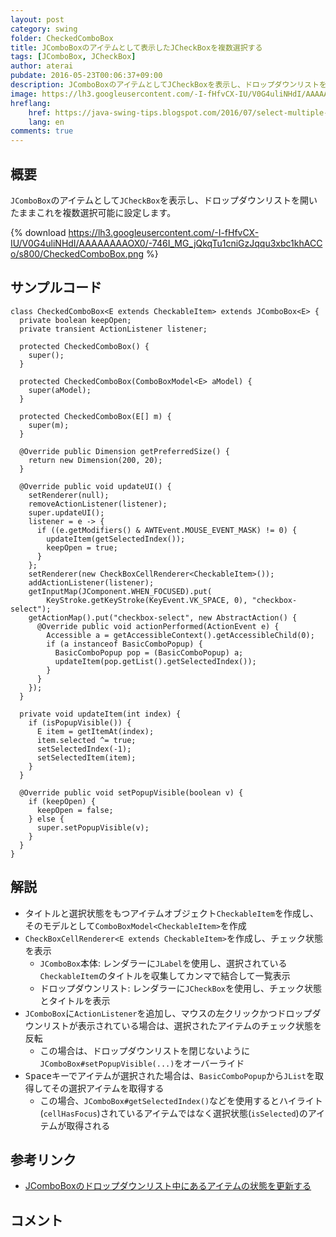 ```yaml
---
layout: post
category: swing
folder: CheckedComboBox
title: JComboBoxのアイテムとして表示したJCheckBoxを複数選択する
tags: [JComboBox, JCheckBox]
author: aterai
pubdate: 2016-05-23T00:06:37+09:00
description: JComboBoxのアイテムとしてJCheckBoxを表示し、ドロップダウンリストを開いたままこれを複数選択可能に設定します。
image: https://lh3.googleusercontent.com/-I-fHfvCX-IU/V0G4uliNHdI/AAAAAAAAOX0/-746I_MG_jQkqTu1cniGzJqqu3xbc1khACCo/s800/CheckedComboBox.png
hreflang:
    href: https://java-swing-tips.blogspot.com/2016/07/select-multiple-jcheckbox-in-jcombobox.html
    lang: en
comments: true
---
```

## 概要
`JComboBox`のアイテムとして`JCheckBox`を表示し、ドロップダウンリストを開いたままこれを複数選択可能に設定します。

{% download https://lh3.googleusercontent.com/-I-fHfvCX-IU/V0G4uliNHdI/AAAAAAAAOX0/-746I_MG_jQkqTu1cniGzJqqu3xbc1khACCo/s800/CheckedComboBox.png %}

## サンプルコード
<pre class="prettyprint"><code>class CheckedComboBox&lt;E extends CheckableItem&gt; extends JComboBox&lt;E&gt; {
  private boolean keepOpen;
  private transient ActionListener listener;

  protected CheckedComboBox() {
    super();
  }

  protected CheckedComboBox(ComboBoxModel&lt;E&gt; aModel) {
    super(aModel);
  }

  protected CheckedComboBox(E[] m) {
    super(m);
  }

  @Override public Dimension getPreferredSize() {
    return new Dimension(200, 20);
  }

  @Override public void updateUI() {
    setRenderer(null);
    removeActionListener(listener);
    super.updateUI();
    listener = e -&gt; {
      if ((e.getModifiers() &amp; AWTEvent.MOUSE_EVENT_MASK) != 0) {
        updateItem(getSelectedIndex());
        keepOpen = true;
      }
    };
    setRenderer(new CheckBoxCellRenderer&lt;CheckableItem&gt;());
    addActionListener(listener);
    getInputMap(JComponent.WHEN_FOCUSED).put(
        KeyStroke.getKeyStroke(KeyEvent.VK_SPACE, 0), "checkbox-select");
    getActionMap().put("checkbox-select", new AbstractAction() {
      @Override public void actionPerformed(ActionEvent e) {
        Accessible a = getAccessibleContext().getAccessibleChild(0);
        if (a instanceof BasicComboPopup) {
          BasicComboPopup pop = (BasicComboPopup) a;
          updateItem(pop.getList().getSelectedIndex());
        }
      }
    });
  }

  private void updateItem(int index) {
    if (isPopupVisible()) {
      E item = getItemAt(index);
      item.selected ^= true;
      setSelectedIndex(-1);
      setSelectedItem(item);
    }
  }

  @Override public void setPopupVisible(boolean v) {
    if (keepOpen) {
      keepOpen = false;
    } else {
      super.setPopupVisible(v);
    }
  }
}
</code></pre>

## 解説
- タイトルと選択状態をもつアイテムオブジェクト`CheckableItem`を作成し、そのモデルとして`ComboBoxModel<CheckableItem>`を作成
- `CheckBoxCellRenderer<E extends CheckableItem>`を作成し、チェック状態を表示
    - `JComboBox`本体: レンダラーに`JLabel`を使用し、選択されている`CheckableItem`のタイトルを収集してカンマで結合して一覧表示
    - ドロップダウンリスト: レンダラーに`JCheckBox`を使用し、チェック状態とタイトルを表示
- `JComboBox`に`ActionListener`を追加し、マウスの左クリックかつドロップダウンリストが表示されている場合は、選択されたアイテムのチェック状態を反転
    - この場合は、ドロップダウンリストを閉じないように`JComboBox#setPopupVisible(...)`をオーバーライド
- <kbd>Space</kbd>キーでアイテムが選択された場合は、`BasicComboPopup`から`JList`を取得してその選択アイテムを取得する
    - この場合、`JComboBox#getSelectedIndex()`などを使用するとハイライト(`cellHasFocus`)されているアイテムではなく選択状態(`isSelected`)のアイテムが取得される

<!-- dummy comment line for breaking list -->

## 参考リンク
- [JComboBoxのドロップダウンリスト中にあるアイテムの状態を更新する](https://ateraimemo.com/Swing/UpdateComboBoxItem.html)

<!-- dummy comment line for breaking list -->

## コメント
